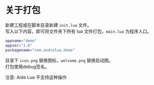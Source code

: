 # 关于打包
新建工程或在脚本目录新建 `init.lua` 文件。 <br>
写入以下内容，即可将文件夹下所有 lua 文件打包，`main.lua` 为程序人口。
``` lua
appname="demo"
appver="1.0"
packagename="com.androlua.demo"
```
目录下 `icon.png` 替换图标，`welcome.png` 替换启动图。 <br>
打包使用debug签名。 <br>

注意: Aide Lua 不支持这种操作